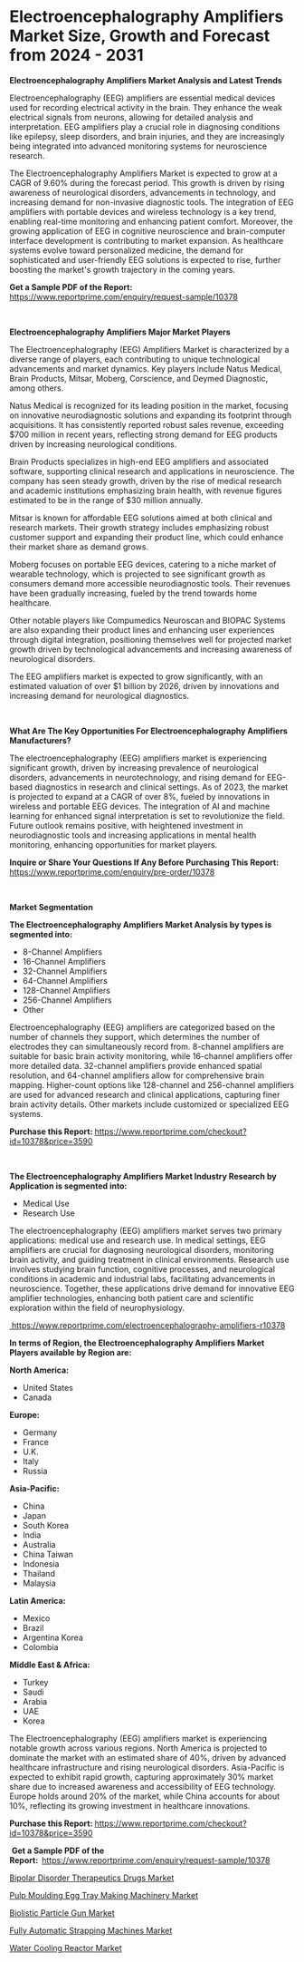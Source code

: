 <p><h1>Electroencephalography Amplifiers Market Size, Growth and Forecast from 2024 - 2031</h1></p><p><strong>Electroencephalography Amplifiers Market Analysis and Latest Trends</strong></p>
<p><p>Electroencephalography (EEG) amplifiers are essential medical devices used for recording electrical activity in the brain. They enhance the weak electrical signals from neurons, allowing for detailed analysis and interpretation. EEG amplifiers play a crucial role in diagnosing conditions like epilepsy, sleep disorders, and brain injuries, and they are increasingly being integrated into advanced monitoring systems for neuroscience research.</p><p>The Electroencephalography Amplifiers Market is expected to grow at a CAGR of 9.60% during the forecast period. This growth is driven by rising awareness of neurological disorders, advancements in technology, and increasing demand for non-invasive diagnostic tools. The integration of EEG amplifiers with portable devices and wireless technology is a key trend, enabling real-time monitoring and enhancing patient comfort. Moreover, the growing application of EEG in cognitive neuroscience and brain-computer interface development is contributing to market expansion. As healthcare systems evolve toward personalized medicine, the demand for sophisticated and user-friendly EEG solutions is expected to rise, further boosting the market's growth trajectory in the coming years.</p></p>
<p><strong>Get a Sample PDF of the Report:&nbsp;</strong> <a href="https://www.reportprime.com/enquiry/request-sample/10378">https://www.reportprime.com/enquiry/request-sample/10378</a></p>
<p>&nbsp;</p>
<p><strong>Electroencephalography Amplifiers Major Market Players</strong></p>
<p><p>The Electroencephalography (EEG) Amplifiers Market is characterized by a diverse range of players, each contributing to unique technological advancements and market dynamics. Key players include Natus Medical, Brain Products, Mitsar, Moberg, Corscience, and Deymed Diagnostic, among others.</p><p>Natus Medical is recognized for its leading position in the market, focusing on innovative neurodiagnostic solutions and expanding its footprint through acquisitions. It has consistently reported robust sales revenue, exceeding $700 million in recent years, reflecting strong demand for EEG products driven by increasing neurological conditions. </p><p>Brain Products specializes in high-end EEG amplifiers and associated software, supporting clinical research and applications in neuroscience. The company has seen steady growth, driven by the rise of medical research and academic institutions emphasizing brain health, with revenue figures estimated to be in the range of $30 million annually.</p><p>Mitsar is known for affordable EEG solutions aimed at both clinical and research markets. Their growth strategy includes emphasizing robust customer support and expanding their product line, which could enhance their market share as demand grows.</p><p>Moberg focuses on portable EEG devices, catering to a niche market of wearable technology, which is projected to see significant growth as consumers demand more accessible neurodiagnostic tools. Their revenues have been gradually increasing, fueled by the trend towards home healthcare.</p><p>Other notable players like Compumedics Neuroscan and BIOPAC Systems are also expanding their product lines and enhancing user experiences through digital integration, positioning themselves well for projected market growth driven by technological advancements and increasing awareness of neurological disorders.</p><p>The EEG amplifiers market is expected to grow significantly, with an estimated valuation of over $1 billion by 2026, driven by innovations and increasing demand for neurological diagnostics.</p></p>
<p>&nbsp;</p>
<p><strong>What Are The Key Opportunities For Electroencephalography Amplifiers Manufacturers?</strong></p>
<p><p>The electroencephalography (EEG) amplifiers market is experiencing significant growth, driven by increasing prevalence of neurological disorders, advancements in neurotechnology, and rising demand for EEG-based diagnostics in research and clinical settings. As of 2023, the market is projected to expand at a CAGR of over 8%, fueled by innovations in wireless and portable EEG devices. The integration of AI and machine learning for enhanced signal interpretation is set to revolutionize the field. Future outlook remains positive, with heightened investment in neurodiagnostic tools and increasing applications in mental health monitoring, enhancing opportunities for market players.</p></p>
<p><strong>Inquire or Share Your Questions If Any Before Purchasing This Report:</strong> <a href="https://www.reportprime.com/enquiry/pre-order/10378">https://www.reportprime.com/enquiry/pre-order/10378</a></p>
<p>&nbsp;</p>
<p><strong>Market Segmentation</strong></p>
<p><strong>The Electroencephalography Amplifiers Market Analysis by types is segmented into:</strong></p>
<p><ul><li>8-Channel Amplifiers</li><li>16-Channel Amplifiers</li><li>32-Channel Amplifiers</li><li>64-Channel Amplifiers</li><li>128-Channel Amplifiers</li><li>256-Channel Amplifiers</li><li>Other</li></ul></p>
<p><p>Electroencephalography (EEG) amplifiers are categorized based on the number of channels they support, which determines the number of electrodes they can simultaneously record from. 8-channel amplifiers are suitable for basic brain activity monitoring, while 16-channel amplifiers offer more detailed data. 32-channel amplifiers provide enhanced spatial resolution, and 64-channel amplifiers allow for comprehensive brain mapping. Higher-count options like 128-channel and 256-channel amplifiers are used for advanced research and clinical applications, capturing finer brain activity details. Other markets include customized or specialized EEG systems.</p></p>
<p><strong>Purchase this Report:&nbsp;</strong><a href="https://www.reportprime.com/checkout?id=10378&price=3590">https://www.reportprime.com/checkout?id=10378&price=3590</a></p>
<p>&nbsp;</p>
<p><strong>The Electroencephalography Amplifiers Market Industry Research by Application is segmented into:</strong></p>
<p><ul><li>Medical Use</li><li>Research Use</li></ul></p>
<p><p>The electroencephalography (EEG) amplifiers market serves two primary applications: medical use and research use. In medical settings, EEG amplifiers are crucial for diagnosing neurological disorders, monitoring brain activity, and guiding treatment in clinical environments. Research use involves studying brain function, cognitive processes, and neurological conditions in academic and industrial labs, facilitating advancements in neuroscience. Together, these applications drive demand for innovative EEG amplifier technologies, enhancing both patient care and scientific exploration within the field of neurophysiology.</p></p>
<p><a href="https://www.reportprime.com/electroencephalography-amplifiers-r10378">&nbsp;https://www.reportprime.com/electroencephalography-amplifiers-r10378</a></p>
<p><strong>In terms of Region, the Electroencephalography Amplifiers Market Players available by Region are:</strong></p>
<p>
    <p> <strong> North America: </strong>
        <ul>
            <li>United States</li>
            <li>Canada</li>
        </ul>
        </p> 
    <p> <strong> Europe: </strong>
        <ul>
            <li>Germany</li>
            <li>France</li>
            <li>U.K.</li>
            <li>Italy</li>
            <li>Russia</li>
        </ul>
        </p> 
    <p> <strong> Asia-Pacific: </strong>
        <ul>
            <li>China</li>
            <li>Japan</li>
            <li>South Korea</li>
            <li>India</li>
            <li>Australia</li>
            <li>China Taiwan</li>
            <li>Indonesia</li>
            <li>Thailand</li>
            <li>Malaysia</li>
        </ul>
        </p> 
    <p> <strong> Latin America: </strong>
        <ul>
            <li>Mexico</li>
            <li>Brazil</li>
            <li>Argentina Korea</li>
            <li>Colombia</li>
        </ul>
        </p> 
    <p> <strong> Middle East & Africa: </strong>
        <ul>
            <li>Turkey</li>
            <li>Saudi</li>
            <li>Arabia</li>
            <li>UAE</li>
            <li>Korea</li>
        </ul>
    </p>
    </p>
<p><p>The Electroencephalography (EEG) amplifiers market is experiencing notable growth across various regions. North America is projected to dominate the market with an estimated share of 40%, driven by advanced healthcare infrastructure and rising neurological disorders. Asia-Pacific is expected to exhibit rapid growth, capturing approximately 30% market share due to increased awareness and accessibility of EEG technology. Europe holds around 20% of the market, while China accounts for about 10%, reflecting its growing investment in healthcare innovations.</p></p>
<p><strong>Purchase this Report: </strong><a href="https://www.reportprime.com/checkout?id=10378&price=3590">https://www.reportprime.com/checkout?id=10378&price=3590</a></p>
<p>&nbsp;<strong>Get a Sample PDF of the Report:&nbsp;&nbsp;</strong><a href="https://www.reportprime.com/enquiry/request-sample/10378">https://www.reportprime.com/enquiry/request-sample/10378</a></p>
<p><strong></strong></p>
<p><p><a href="https://medium.com/@raap8632472024/global-market-pulse-trends-and-growth-analysis-in-bipolar-disorder-therapeutics-drugs-market-b5ce73dac80a">Bipolar Disorder Therapeutics Drugs Market</a></p><p><a href="https://issuu.com/reportprime-2/docs/pulp-moulding-egg-tray-making-machi_d525cb7fdf5296">Pulp Moulding Egg Tray Making Machinery Market</a></p><p><a href="https://github.com/RickHolmes3/Market-Research-Report-List-6/blob/main/biolistic-particle-gun-market.md">Biolistic Particle Gun Market</a></p><p><a href="https://www.linkedin.com/pulse/global-fully-automatic-strapping-machines-market-trends-xrloc?trackingId=342d7qwlRzaobzLx%2B%2Bjrtg%3D%3D">Fully Automatic Strapping Machines Market</a></p><p><a href="https://issuu.com/reportprime-2/docs/water-cooling-reactor-market-size-2_1be62cd5179966">Water Cooling Reactor Market</a></p></p>